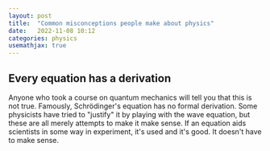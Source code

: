 ```yaml
---
layout: post
title:  "Common misconceptions people make about physics"
date:   2022-11-08 10:12
categories: physics
usemathjax: true
---
```




## Every equation has a derivation
Anyone who took a course on quantum mechanics will tell you that this is not true. Famously, Schrödinger's equation has no formal derivation. Some physicists have tried to "justify" it by playing with the wave equation, but these are all merely attempts to make it make sense. If an equation aids scientists in some way in experiment, it's used and it's good. It doesn't have to make sense.